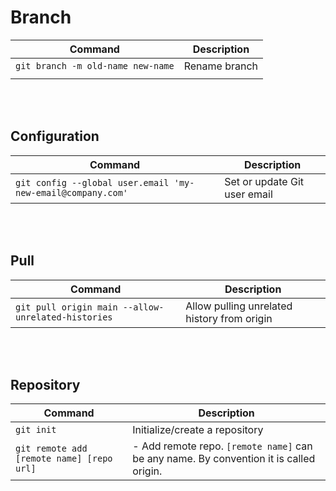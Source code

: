# Branch

| Command                           | Description   |
| --------------------------------- | ------------- |
| `git branch -m old-name new-name` | Rename branch |
|                                   |               |

<br><br>

## Configuration

| Command                                                     | Description                  |
| ----------------------------------------------------------- | ---------------------------- |
| `git config --global user.email 'my-new-email@company.com'` | Set or update Git user email |



<br><br>



## Pull

| Command                                            | Description                                 |
| -------------------------------------------------- | ------------------------------------------- |
| `git pull origin main --allow-unrelated-histories` | Allow pulling unrelated history from origin |



<br><br>



## Repository



| Command                                     | Description                                                  |
| ------------------------------------------- | ------------------------------------------------------------ |
| `git init`                                  | Initialize/create a repository                               |
| `git remote add [remote name] [repo url]  ` | - Add remote repo. `[remote name]` can be any name.  By convention it is called origin. |

